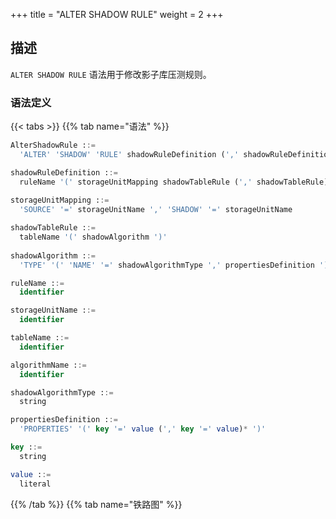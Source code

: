 +++
title = "ALTER SHADOW RULE"
weight = 2
+++

## 描述

`ALTER SHADOW RULE` 语法用于修改影子库压测规则。

### 语法定义

{{< tabs >}}
{{% tab name="语法" %}}
```sql
AlterShadowRule ::=
  'ALTER' 'SHADOW' 'RULE' shadowRuleDefinition (',' shadowRuleDefinition)*

shadowRuleDefinition ::=
  ruleName '(' storageUnitMapping shadowTableRule (',' shadowTableRule)* ')'
    
storageUnitMapping ::=
  'SOURCE' '=' storageUnitName ',' 'SHADOW' '=' storageUnitName

shadowTableRule ::=
  tableName '(' shadowAlgorithm ')'
    
shadowAlgorithm ::=
  'TYPE' '(' 'NAME' '=' shadowAlgorithmType ',' propertiesDefinition ')'

ruleName ::=
  identifier

storageUnitName ::=
  identifier

tableName ::=
  identifier

algorithmName ::=
  identifier

shadowAlgorithmType ::=
  string

propertiesDefinition ::=
  'PROPERTIES' '(' key '=' value (',' key '=' value)* ')'

key ::=
  string

value ::=
  literal
```
{{% /tab %}}
{{% tab name="铁路图" %}}
<iframe frameborder="0" name="diagram" id="diagram" width="100%" height="100%"></iframe>
{{% /tab %}}
{{< /tabs >}}

### 补充说明

- `storageUnitMapping` 指定源数据库和影子库的映射关系，需使用 `RDL` 管理的 `STORAGE UNIT`
  ，请参考 [存储单元](https://shardingsphere.apache.org/document/current/cn/user-manual/shardingsphere-proxy/distsql/syntax/rdl/storage-unit-definition/)；
- `shadowAlgorithm` 可同时作用于多个 `shadowTableRule`；
- `algorithmName` 会根据 `ruleName`、`tableName` 和 `shadowAlgorithmType` 自动生成；
- `shadowAlgorithmType` 目前支持 `VALUE_MATCH`、`REGEX_MATCH` 和 `SQL_HINT`。

### 示例

- 修改影子库压测规则

```sql
ALTER SHADOW RULE shadow_rule(
  SOURCE=demo_ds,
  SHADOW=demo_ds_shadow,
  t_order(TYPE(NAME="SQL_HINT")), 
  t_order_item(TYPE(NAME="VALUE_MATCH", PROPERTIES("operation"="insert","column"="user_id", "value"='1')))
);
```

### 保留字

`ALTER`、`SHADOW`、`RULE`、`SOURCE`、`SHADOW`、`TYPE`、`NAME`、`PROPERTIES`

### 相关链接

- [保留字](/cn/user-manual/shardingsphere-proxy/distsql/syntax/reserved-word/)
- [存储单元](https://shardingsphere.apache.org/document/current/cn/user-manual/shardingsphere-proxy/distsql/syntax/rdl/storage-unit-definition/)